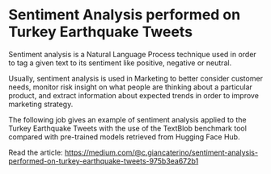 # Sentiment Analysis performed on Turkey Earthquake Tweets

Sentiment analysis is a Natural Language Process technique used in order to tag a given text to its sentiment like positive, negative or neutral.

Usually, sentiment analysis is used in Marketing to better consider customer needs, monitor risk insight on what people are thinking about a particular product, and extract information about expected trends in order to improve marketing strategy. 

The following job gives an example of sentiment analysis applied to the Turkey Earthquake Tweets with the use of the TextBlob benchmark tool compared with pre-trained models retrieved from Hugging Face Hub.

Read the article: https://medium.com/@c.giancaterino/sentiment-analysis-performed-on-turkey-earthquake-tweets-975b3ea672b1
